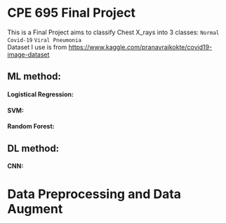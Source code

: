 # CPE 695 Final Project

This is a Final Project aims to classify Chest X_rays into 3 classes:  `Normal`   `Covid-19`  `Viral Pneumonia`   
Dataset I use is from https://www.kaggle.com/pranavraikokte/covid19-image-dataset


## ML method:
#### Logistical Regression:
#### SVM:
#### Random Forest:



## DL method:
#### CNN:


# Data Preprocessing and Data Augment
